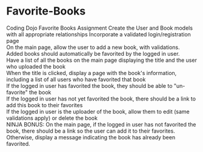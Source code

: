 # Favorite-Books
Coding Dojo Favorite Books Assignment
Create the User and Book models with all appropriate relationships 
Incorporate a validated login/registration page  
On the main page, allow the user to add a new book, with validations. 
Added books should automatically be favorited by the logged in user.  
Have a list of all the books on the main page displaying the title and the user who uploaded the book  
When the title is clicked, display a page with the book's information, including a list of all users who have favorited that book  
If the logged in user has favorited the book, they should be able to "un-favorite" the book  
If the logged in user has not yet favorited the book, there should be a link to add this book to their favorites  
If the logged in user is the uploader of the book, allow them to edit (same validations apply) or delete the book  
NINJA BONUS: On the main page, if the logged in user has not favorited the book, there should be a link so the user can add it to their favorites. Otherwise, display a message indicating the book has already been favorited.
